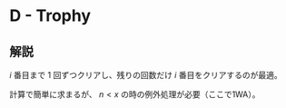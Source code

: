 # D - Trophy

## 解説

$i$ 番目まで $1$ 回ずつクリアし、残りの回数だけ $i$ 番目をクリアするのが最適。

計算で簡単に求まるが、 $n < x$ の時の例外処理が必要（ここで1WA）。

```C++

```
